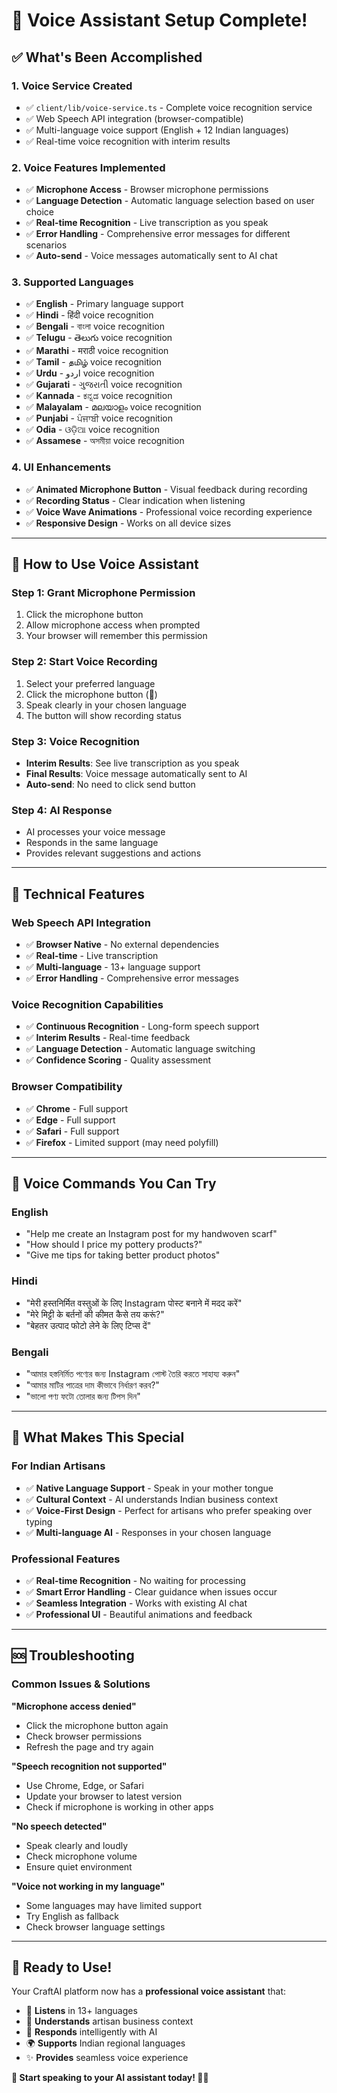 # 🎤 Voice Assistant Setup Complete!

## ✅ **What's Been Accomplished**

### 1. **Voice Service Created**
- ✅ `client/lib/voice-service.ts` - Complete voice recognition service
- ✅ Web Speech API integration (browser-compatible)
- ✅ Multi-language voice support (English + 12 Indian languages)
- ✅ Real-time voice recognition with interim results

### 2. **Voice Features Implemented**
- ✅ **Microphone Access** - Browser microphone permissions
- ✅ **Language Detection** - Automatic language selection based on user choice
- ✅ **Real-time Recognition** - Live transcription as you speak
- ✅ **Error Handling** - Comprehensive error messages for different scenarios
- ✅ **Auto-send** - Voice messages automatically sent to AI chat

### 3. **Supported Languages**
- ✅ **English** - Primary language support
- ✅ **Hindi** - हिंदी voice recognition
- ✅ **Bengali** - বাংলা voice recognition
- ✅ **Telugu** - తెలుగు voice recognition
- ✅ **Marathi** - मराठी voice recognition
- ✅ **Tamil** - தமிழ் voice recognition
- ✅ **Urdu** - اردو voice recognition
- ✅ **Gujarati** - ગુજરાતી voice recognition
- ✅ **Kannada** - ಕನ್ನಡ voice recognition
- ✅ **Malayalam** - മലയാളം voice recognition
- ✅ **Punjabi** - ਪੰਜਾਬੀ voice recognition
- ✅ **Odia** - ଓଡ଼ିଆ voice recognition
- ✅ **Assamese** - অসমীয়া voice recognition

### 4. **UI Enhancements**
- ✅ **Animated Microphone Button** - Visual feedback during recording
- ✅ **Recording Status** - Clear indication when listening
- ✅ **Voice Wave Animations** - Professional voice recording experience
- ✅ **Responsive Design** - Works on all device sizes

---

## 🚀 **How to Use Voice Assistant**

### **Step 1: Grant Microphone Permission**
1. Click the microphone button
2. Allow microphone access when prompted
3. Your browser will remember this permission

### **Step 2: Start Voice Recording**
1. Select your preferred language
2. Click the microphone button (🎤)
3. Speak clearly in your chosen language
4. The button will show recording status

### **Step 3: Voice Recognition**
- **Interim Results**: See live transcription as you speak
- **Final Results**: Voice message automatically sent to AI
- **Auto-send**: No need to click send button

### **Step 4: AI Response**
- AI processes your voice message
- Responds in the same language
- Provides relevant suggestions and actions

---

## 🔧 **Technical Features**

### **Web Speech API Integration**
- ✅ **Browser Native** - No external dependencies
- ✅ **Real-time** - Live transcription
- ✅ **Multi-language** - 13+ language support
- ✅ **Error Handling** - Comprehensive error messages

### **Voice Recognition Capabilities**
- ✅ **Continuous Recognition** - Long-form speech support
- ✅ **Interim Results** - Real-time feedback
- ✅ **Language Detection** - Automatic language switching
- ✅ **Confidence Scoring** - Quality assessment

### **Browser Compatibility**
- ✅ **Chrome** - Full support
- ✅ **Edge** - Full support  
- ✅ **Safari** - Full support
- ✅ **Firefox** - Limited support (may need polyfill)

---

## 🎯 **Voice Commands You Can Try**

### **English**
- "Help me create an Instagram post for my handwoven scarf"
- "How should I price my pottery products?"
- "Give me tips for taking better product photos"

### **Hindi**
- "मेरी हस्तनिर्मित वस्तुओं के लिए Instagram पोस्ट बनाने में मदद करें"
- "मेरे मिट्टी के बर्तनों की कीमत कैसे तय करूं?"
- "बेहतर उत्पाद फोटो लेने के लिए टिप्स दें"

### **Bengali**
- "আমার হস্তনির্মিত পণ্যের জন্য Instagram পোস্ট তৈরি করতে সাহায্য করুন"
- "আমার মাটির পাত্রের দাম কীভাবে নির্ধারণ করব?"
- "ভালো পণ্য ফটো তোলার জন্য টিপস দিন"

---

## 🎨 **What Makes This Special**

### **For Indian Artisans**
- ✅ **Native Language Support** - Speak in your mother tongue
- ✅ **Cultural Context** - AI understands Indian business context
- ✅ **Voice-First Design** - Perfect for artisans who prefer speaking over typing
- ✅ **Multi-language AI** - Responses in your chosen language

### **Professional Features**
- ✅ **Real-time Recognition** - No waiting for processing
- ✅ **Smart Error Handling** - Clear guidance when issues occur
- ✅ **Seamless Integration** - Works with existing AI chat
- ✅ **Professional UI** - Beautiful animations and feedback

---

## 🆘 **Troubleshooting**

### **Common Issues & Solutions**

**"Microphone access denied"**
- Click the microphone button again
- Check browser permissions
- Refresh the page and try again

**"Speech recognition not supported"**
- Use Chrome, Edge, or Safari
- Update your browser to latest version
- Check if microphone is working in other apps

**"No speech detected"**
- Speak clearly and loudly
- Check microphone volume
- Ensure quiet environment

**"Voice not working in my language"**
- Some languages may have limited support
- Try English as fallback
- Check browser language settings

---

## 🎉 **Ready to Use!**

Your CraftAI platform now has a **professional voice assistant** that:
- 🎤 **Listens** in 13+ languages
- 🧠 **Understands** artisan business context  
- 💬 **Responds** intelligently with AI
- 🌍 **Supports** Indian regional languages
- ✨ **Provides** seamless voice experience

**🎨 Start speaking to your AI assistant today! 🎤✨**


